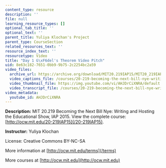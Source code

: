 ```yaml
---
content_type: resource
description: ''
file: null
learning_resource_types: []
optional_tab_title: ''
optional_text: ''
parent_title: Yuliya Klochan's Project
parent_type: CourseSection
related_resources_text: ''
resource_index_text: ''
resourcetype: Video
title: "Day 1 G\xF6del's Theorem Video Pitch"
uid: 8e63c182-7651-0bb9-9b75-2c2254bc2a59
video_files:
  archive_url: https://archive.org/download/MIT20.219IAP15/MIT20_219IAP15_YK_D01_Pitch_360p.mp4
  video_captions_file: /courses/20-219-becoming-the-next-bill-nye-writing-and-hosting-the-educational-show-january-iap-2015/a5c416a424c857e9816834ac72fb4e29_AHJDrCiXNRA.vtt
  video_thumbnail_file: https://img.youtube.com/vi/AHJDrCiXNRA/default.jpg
  video_transcript_file: /courses/20-219-becoming-the-next-bill-nye-writing-and-hosting-the-educational-show-january-iap-2015/5790b452bfcbb2d989051a27ed4fa05a_AHJDrCiXNRA.pdf
video_metadata:
  youtube_id: AHJDrCiXNRA
---
```


**Description:** MIT 20.219 Becoming the Next Bill Nye: Writing and Hosting the Educational Show, IAP 2015. View the complete course: [http://ocw.mit.edu/20-219IAP15](/20-219IAP15).

**Instructor:** Yuliya Klochan

License: Creative Commons BY-NC-SA

More information at [http://ocw.mit.edu/terms](/terms)

More courses at [http://ocw.mit.edu](http://ocw.mit.edu)